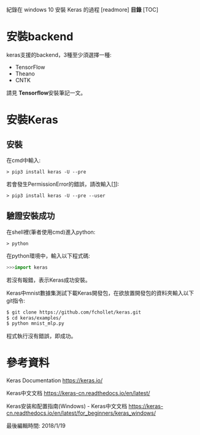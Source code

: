 紀錄在 windows 10 安裝 Keras 的過程
[readmore]
**目錄**
[TOC]
# 安裝backend

keras支援的backend，3種至少須選擇一種:

* TensorFlow
* Theano
* CNTK

請見 **Tensorflow**安裝筆記一文。

# 安裝Keras

## 安裝

在cmd中輸入:
```shell
> pip3 install keras -U --pre
```
若會發生PermissionError的錯誤，請改輸入[[1]]:
```shell
> pip3 install keras -U --pre --user
```
## 驗證安裝成功

在shell裡(筆者使用cmd)進入python:
```shell
> python
```

在python環境中，輸入以下程式碼:
```python
>>>import keras
```
若沒有報錯，表示Keras成功安裝。

Keras中mnist數據集測試下載Keras開發包，在欲放置開發包的資料夾輸入以下git指令:
```bash
$ git clone https://github.com/fchollet/keras.git
$ cd keras/examples/
$ python mnist_mlp.py
```
程式執行沒有錯誤，即成功。

# 參考資料

[1]: http://blog.csdn.net/stevenkwong/article/details/68489870  "windows下pip报PermissionError解决方案 - CSDN博客"

Keras Documentation
<https://keras.io/>

Keras中文文档
<https://keras-cn.readthedocs.io/en/latest/>

Keras安装和配置指南(Windows) - Keras中文文档
<https://keras-cn.readthedocs.io/en/latest/for_beginners/keras_windows/>

最後編輯時間: 2018/1/19
<!--stackedit_data:
eyJwcm9wZXJ0aWVzIjoiY2F0ZWdvcmllczogS2VyYXNcbmRhdG
U6ICcyMDE4LTAxLTE5J1xuIiwiaGlzdG9yeSI6WzEwOTE1NDcx
MTRdfQ==
-->